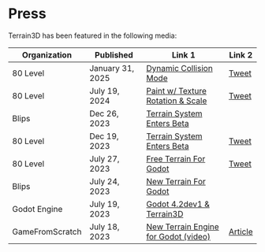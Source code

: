 # Press

Terrain3D has been featured in the following media:

| Organization | Published | Link 1 | Link 2|
|---|---|---|---|
| 80 Level | January 31, 2025 | [Dynamic Collision Mode](https://80.lv/articles/godot-engine-s-terrain3d-received-dynamic-collision-mode/) | [Tweet](https://x.com/80Level/status/1885274326930194553)
| 80 Level | July 19, 2024 | [Paint w/ Texture Rotation & Scale](https://80.lv/articles/you-can-now-paint-texture-rotation-scale-with-godot-s-terrain3d/) | [Tweet](https://x.com/80Level/status/1814253864545042946)
| Blips | Dec 26, 2023 | [Terrain System Enters Beta](https://blog.blips.fm/articles/terrain3d-a-terrain-system-for-godot-4-enters-beta-phase)
| 80 Level | Dec 19, 2023 | [Terrain System Enters Beta](https://80.lv/articles/this-free-terrain-system-for-godot-engine-enters-beta/) | [Tweet](https://twitter.com/80Level/status/1736937052946543084)
| 80 Level | July 27, 2023 | [Free Terrain For Godot](https://80.lv/articles/terrain3d-a-free-terrain-system-for-godot-engine/) | [Tweet](https://twitter.com/80Level/status/1684473704972177409)
| Blips | July 24, 2023 | [New Terrain For Godot](https://blog.blips.fm/articles/terrain3d-a-new-terrain-system-for-godot-4)
| Godot Engine | July 19, 2023 | [Godot 4.2dev1 & Terrain3D](https://godotengine.org/article/dev-snapshot-godot-4-2-dev-1/)
| GameFromScratch | July 18, 2023 | [New Terrain Engine for Godot (video)](https://www.youtube.com/watch?v=NwJEXOglBrQ) | [Article](https://gamefromscratch.com/terrain3d-a-new-terrain-engine-for-godot/)


	
	

